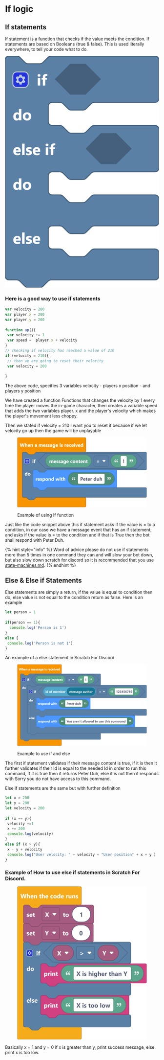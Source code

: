 # If logic

## If statements

If statement is a function that checks if the value meets the condition. If statements are based on Booleans (true & false). This is used literally everywhere, to tell your code what to do.

![](<../../../.gitbook/assets/image (10).png>)

### Here is a good way to use if statements

```javascript
var velocity = 200
var player.x = 200
var player.y = 200

function up(){
 var velocity += 1
 var speed =  player.x + velocity
}
// checking if velocity has reached a value of 210
if (velocity = 210){
 // then we are going to reset their velocity
 var velocity = 200
 
}

```

The above code, specifies 3 variables velocity - players x position - and players  y position

We have created a function Functions that changes the velocity by 1 every time the player moves the in-game character, then creates a variable speed that adds the two variables player. x and the player's velocity which makes the player's movement less choppy.

Then we stated if velocity = 210 I want you to reset it because if we let velocity go up then the game will be unplayable

<figure><img src="../../../.gitbook/assets/screenshot (85).png" alt=""><figcaption><p>Example of using If function</p></figcaption></figure>

Just like the code snippet above this if statement asks if the value is = to a condition, in our case we have a message event that has an if statement, and asks if the value is = to  the condition and if that is True then the bot shall respond with Peter Duh.

{% hint style="info" %}
Word of advice please do not use if statements more than 5 times in one command they can and will slow your  bot down, but also slow down scratch for discord so it is  recommended that you use [state-machines.md](state-machines.md "mention").
{% endhint %}

## Else & Else if Statements

Else statements are simply a return, if the value is equal to condition then do, else value is not equal to the condition return as false.  Here is an example

```javascript
let person = 1

if(person == 1){
  console.log('Person is 1')
}
else {
 console.log('Person is not 1')
}
```

An example of a else statement in Scratch For Discord

<figure><img src="../../../.gitbook/assets/screenshot (86).png" alt=""><figcaption><p>Example to use if and else</p></figcaption></figure>

The first if statement validates if their message content is true, if it is then it further validates if their id is equal to the needed Id in order to run this command, If it is true then it returns Peter Duh, else it is not then it responds with Sorry you do not have access to this command.



Else if statements are the same but with further definition

```javascript
let x = 200
let y = 200
let velocity = 200

if (x == y){
 velocity +=1
 x += 200
 console.log(velocity)
}
else if (x > y){
 x - y + velocity
 console.log("User velocity: " + velocity + "User position" + x + y )
}

```

### Example of How to use else if statements in Scratch For Discord.

<figure><img src="../../../.gitbook/assets/screenshot (87).png" alt=""><figcaption></figcaption></figure>

Basically x = 1 and y = 0 if x is greater than y, print success message, else print x is too low.&#x20;
